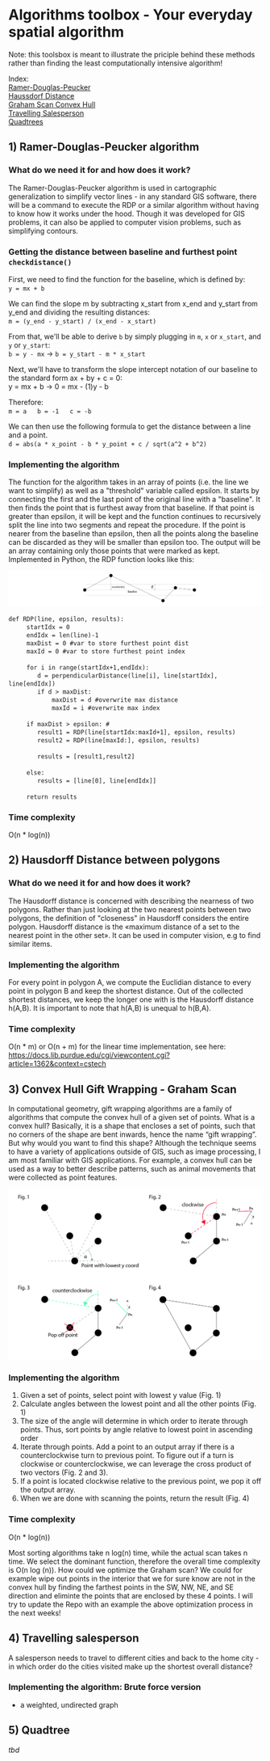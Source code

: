 # Algorithms toolbox - Your everyday spatial algorithm

Note: this toolsbox is meant to illustrate the priciple behind these methods rather than finding the least computationally intensive algorithm!

Index:  
[Ramer-Douglas-Peucker](#Ramer-Douglas-Peucker)  
[Haussdorf Distance](#Haussdorf)  
[Graham Scan Convex Hull](#Graham)  
[Travelling Salesperson](#Rtrees)  
[Quadtrees](#Quadtree)  


## 1) Ramer-Douglas-Peucker algorithm
### What do we need it for and how does it work?
The Ramer-Douglas-Peucker algorithm is used in cartographic generalization to simplify vector lines - in any standard GIS software, there will be a command to execute the RDP or a similar algorithm without having to know how it works under the hood. Though it was developed for GIS problems, it can also be applied to computer vision problems, such as simplifying contours.

### Getting the distance between baseline and furthest point `checkdistance()`
First, we need to find the function for the baseline, which is defined by:  
` y = mx + b `

We can find the slope m by subtracting x_start from x_end and y_start from y_end and dividing the resulting distances:  
`m = (y_end - y_start) / (x_end - x_start)`

From that, we'll be able to derive `b` by simply plugging in `m`, `x` or `x_start`, and `y` or `y_start`:  
`b = y - mx` -> `b = y_start - m * x_start`

Next, we'll have to transform the slope intercept notation of our baseline to the standard form ax + by + c = 0:  
y = mx + b -> 0 = mx - (1)y - b

Therefore:  
`m = a  
b = -1  
c = -b`  

We can then use the following formula to get the distance between a line and a point.  
`d = abs(a * x_point - b * y_point + c / sqrt(a^2 + b^2)`


### Implementing the algorithm
The function for the algorithm takes in an array of points (i.e. the line we want to simplify) as well as a "threshold" variable called epsilon. It starts by connecting the first and the last point of the original line with a "baseline". It then finds the point that is furthest away from that baseline. If that point is greater than epsilon, it will be kept and the function continues to recursively split the line into two segments and repeat the procedure. If the point is nearer from the baseline than epsilon, then all the points along the baseline can be discarded as they will be smaller than epsilon too. The output will be an array containing only those points that were marked as kept. Implemented in Python, the RDP function looks like this:

![RDP](/images/rdp.jpg)

```
def RDP(line, epsilon, results):
	 startIdx = 0
	 endIdx = len(line)-1
	 maxDist = 0 #var to store furthest point dist
	 maxId = 0 #var to store furthest point index

	 for i in range(startIdx+1,endIdx):
	 	d = perpendicularDistance(line[i], line[startIdx], line[endIdx])
	 	if d > maxDist:
	 		maxDist = d #overwrite max distance
	 		maxId = i #overwrite max index

	 if maxDist > epsilon: #
	 	result1 = RDP(line[startIdx:maxId+1], epsilon, results)
	 	result2 = RDP(line[maxId:], epsilon, results)
	 
	 	results = [result1,result2]

	 else:
	 	results = [line[0], line[endIdx]]

	 return results
```

### Time complexity
O(n * log(n))


## 2) Hausdorff Distance between polygons
### What do we need it for and how does it work?
The Hausdorff distance is concerned with describing the nearness of two polygons. Rather than just looking at the two nearest points between two polygons, the definition of "closeness" in Hausdorff considers the entire polygon. Hausdorff distance is the «maximum distance of a set to the nearest point in the other set». It can be used in computer vision, e.g to find similar items.

### Implementing the algorithm
For every point in polygon A, we compute the Euclidian distance to every point in polygon B and keep the shortest distance. Out of the collected shortest distances, we keep the longer one with is the Hausdorff distance h(A,B). It is important to note that h(A,B) is unequal to h(B,A).


### Time complexity
O(n * m) or O(n + m) for the linear time implementation, see here: https://docs.lib.purdue.edu/cgi/viewcontent.cgi?article=1362&context=cstech

## 3) Convex Hull Gift Wrapping - Graham Scan
In computational geometry, gift wrapping algorithms are a family of algorithms that compute the convex hull of a given set of points. What is a convex hull? Basically, it is a shape that encloses a set of points, such that no corners of the shape are bent inwards, hence the name “gift wrapping”. But why would you want to find this shape? Although the technique seems to have a variety of applications outside of GIS, such as image processing, I am most familiar with GIS applications. For example, a convex hull can be used as a way to better describe patterns, such as animal movements that were collected as point features.

![GC](/images/gc.jpg)

### Implementing the algorithm
1. Given a set of points, select point with lowest y value (Fig. 1)
2. Calculate angles between the lowest point and all the other points (Fig. 1)
3. The size of the angle will determine in which order to iterate through points. Thus, sort points by angle relative to lowest point in ascending order
4. Iterate through points. Add a point to an output array if there is a counterclockwise turn to previous point. To figure out if a turn is clockwise or counterclockwise, we can leverage the cross product of two vectors (Fig. 2 and 3).
5. If a point is located clockwise relative to the previous point, we pop it off the output array.
6. When we are done with scanning the points, return the result (Fig. 4)


### Time complexity
O(n * log(n))

Most sorting algorithms take n log(n) time, while the actual scan takes n time. We select the dominant function, therefore the overall time complexity is O(n log (n)). How could we optimize the Graham scan? We could for example wipe out points in the interior that we for sure know are not in the convex hull by finding the farthest points in the SW, NW, NE, and SE direction and eliminte the points that are enclosed by these 4 points. I will try to update the Repo with an example the above optimization process in the next weeks!


## 4) Travelling salesperson
A salesperson needs to travel to different cities and back to the home city - in which order do the cities visited make up the shortest overall distance? 

### Implementing the algorithm: Brute force version
- a weighted, undirected graph

## 5) Quadtree
*tbd*


